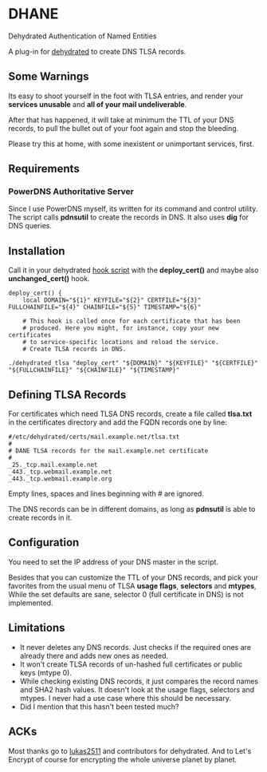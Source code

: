 # DHANE
Dehydrated Authentication of Named Entities

A plug-in for [dehydrated](https://github.com/lukas2511/dehydrated) to create DNS TLSA records.

## Some Warnings

Its easy to shoot yourself in the foot with TLSA entries, and render your **services unusable** and **all of your mail undeliverable**. 

After that has happened, it will take at minimum the TTL of your DNS records, to pull the bullet out of your foot again and stop the bleeding.

Please try this at home, with some inexistent or unimportant services, first.

## Requirements

### PowerDNS Authoritative Server
Since I use PowerDNS myself, its written for its command and control utility.
The script calls **pdnsutil** to create the records in DNS.
It also uses **dig** for DNS queries.

## Installation
Call it in your dehydrated [hook script](https://github.com/lukas2511/dehydrated/blob/master/docs/examples/hook.sh) with the **deploy_cert()** and maybe also **unchanged_cert()** hook.

```
deploy_cert() {
    local DOMAIN="${1}" KEYFILE="${2}" CERTFILE="${3}" FULLCHAINFILE="${4}" CHAINFILE="${5}" TIMESTAMP="${6}"

    # This hook is called once for each certificate that has been
    # produced. Here you might, for instance, copy your new certificates
    # to service-specific locations and reload the service.
    # Create TLSA records in DNS.

./dehydrated_tlsa "deploy_cert" "${DOMAIN}" "${KEYFILE}" "${CERTFILE}" "${FULLCHAINFILE}" "${CHAINFILE}" "${TIMESTAMP}"

```

## Defining TLSA Records

For certificates which need TLSA DNS records, create a file called **tlsa.txt** in the certificates directory and add the FQDN records one by line:

```
#/etc/dehydrated/certs/mail.example.net/tlsa.txt
#
# DANE TLSA records for the mail.example.net certificate
#
_25._tcp.mail.example.net
_443._tcp.webmail.example.net
_443._tcp.webmail.example.org

```
Empty lines, spaces and lines beginning with # are ignored.

The DNS records can be in different domains, as long as **pdnsutil** is able to create records in it.

## Configuration

You need to set the IP address of your DNS master in the script. 

Besides that you can customize the TTL of your DNS records, and pick your favorites from the usual menu of TLSA **usage flags**, **selectors** and **mtypes**, While the set defaults are sane, selector 0 (full certificate in DNS) is not implemented.

## Limitations

 * It never deletes any DNS records. Just checks if the required ones are already there and adds new ones as needed.
 * It won't create TLSA records of un-hashed full certificates or public keys (mtype 0). 
 * While checking existing DNS records, it just compares the record names and SHA2 hash values. It doesn't look at the usage flags, selectors and mtypes. I never had a use case where this should be necessary.
 * Did I mention that this hasn't been tested much?

## ACKs

Most thanks go to [lukas2511](https://github.com/lukas2511) and contributors for dehydrated. And to Let's Encrypt of course for encrypting the whole universe planet by planet.
